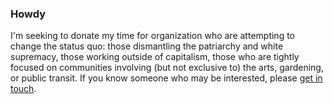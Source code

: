 ### Howdy

I'm seeking to donate my time for organization who are attempting to change the status quo: those dismantling the patriarchy and white supremacy, those working outside of capitalism, those who are tightly focused on communities involving (but not exclusive to) the arts, gardening, or public transit. If you know someone who may be interested, please [get in touch](mailto:zack@zackseuberling.com).
